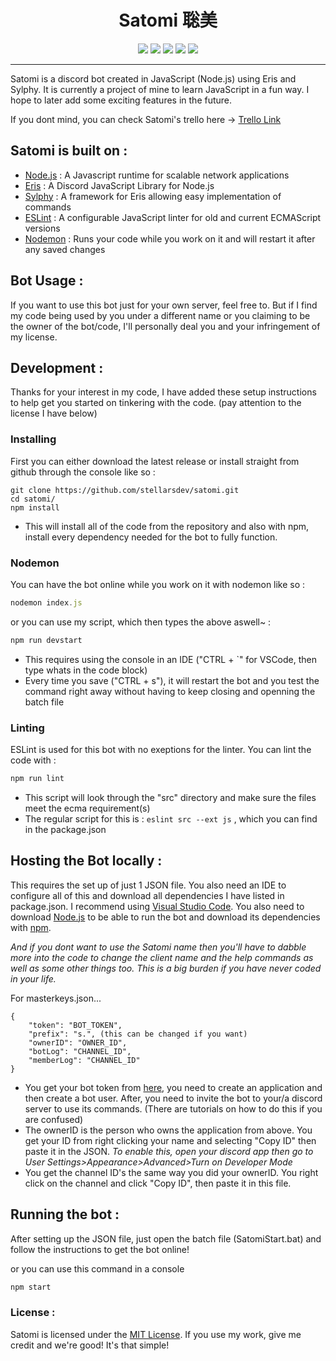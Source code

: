 <h1 align="center">Satomi 聡美</h1>
<p align="center">
<a title="Release" href="https://github.com/stellarsdev/satomi/releases"><img src="https://img.shields.io/github/release/stellarsdev/satomi.svg?style=flat-square"></a>
<a title="DavidDM" href="https://david-dm.org/stellarsdev/satomi"><img src="https://img.shields.io/david/stellarsdev/satomi.svg?style=flat-square"></a>
<a title="TravisCI" href="https://travis-ci.org/stellarsdev/satomi"><img src="https://img.shields.io/travis/stellarsdev/satomi.svg?style=flat-square"></a>
<a title="CodeCli" href="https://codeclimate.com/github/stellarsdev/satomi/maintainability"><img src="https://api.codeclimate.com/v1/badges/a4a935d933954f92966a/maintainability" /></a>
<a title="license" href="https://choosealicense.com/licenses/mit/"><img src="https://img.shields.io/badge/license-MIT%20License-blue.svg?style=flat-square"></a>
</p>

-------------------

Satomi is a discord bot created in JavaScript (Node.js) using Eris and Sylphy. It is currently a project of mine to learn JavaScript in a fun way. I hope to later add some exciting features in the future.

If you dont mind, you can check Satomi's trello here -> [Trello Link](https://trello.com/b/TRspnxiz/satomi)

## Satomi is built on :
* [Node.js](https://nodejs.org/en/) : A Javascript runtime for scalable network applications
* [Eris](https://github.com/abalabahaha/eris) : A Discord JavaScript Library for Node.js
* [Sylphy](https://github.com/pyraxo/sylphy) : A framework for Eris allowing easy implementation of commands
* [ESLint](https://eslint.org) : A configurable JavaScript linter for old and current ECMAScript versions
* [Nodemon](https://nodemon.io) : Runs your code while you work on it and will restart it after any saved changes

## Bot Usage :
If you want to use this bot just for your own server, feel free to. But if I find my code being used by you under a different name or you claiming to be the owner of the bot/code, I'll personally deal you and your infringement of my license.

## Development :
Thanks for your interest in my code, I have added these setup instructions to help get you started on tinkering with the code. (pay attention to the license I have below)

### Installing
First you can either download the latest release or install straight from github through the console like so :
```
git clone https://github.com/stellarsdev/satomi.git
cd satomi/
npm install
```
* This will install all of the code from the repository and also with npm, install every dependency needed for the bot to fully function.

### Nodemon
You can have the bot online while you work on it with nodemon like so :
```js
nodemon index.js
```
or you can use my script, which then types the above aswell~ :
```js
npm run devstart
```
* This requires using the console in an IDE ("CTRL + `" for VSCode, then type whats in the code block)
* Every time you save ("CTRL + s"), it will restart the bot and you test the command right away without having to keep closing and openning the batch file

### Linting
ESLint is used for this bot with no exeptions for the linter. You can lint the code with :
```js
npm run lint
```
* This script will look through the "src" directory and make sure the files meet the ecma requirement(s)
* The regular script for this is : `eslint src --ext js` , which you can find in the package.json

## Hosting the Bot locally :
This requires the set up of just 1 JSON file. You also need an IDE to configure all of this and download all dependencies I have listed in package.json. I recommend using [Visual Studio Code](https://code.visualstudio.com/). You also need to download [Node.js](https://nodejs.org/en/) to be able to run the bot and download its dependencies with [npm](https://www.npmjs.com/).

*And if you dont want to use the Satomi name then you'll have to dabble more into the code to change the client name and the help commands as well as some other things too. This is a big burden if you have never coded in your life.*

For masterkeys.json...
```
{
    "token": "BOT_TOKEN",
    "prefix": "s.", (this can be changed if you want)
    "ownerID": "OWNER_ID",
    "botLog": "CHANNEL_ID",
    "memberLog": "CHANNEL_ID"
}
```
* You get your bot token from [here](https://discordapp.com/developers/applications/me), you need to create an application and then create a bot user. After, you need to invite the bot to your/a discord server to use its commands. (There are tutorials on how to do this if you are confused)
* The ownerID is the person who owns the application from above. You get your ID from right clicking your name and selecting "Copy ID" then paste it in the JSON. *To enable this, open your discord app then go to User Settings>Appearance>Advanced>Turn on Developer Mode*
* You get the channel ID's the same way you did your ownerID. You right click on the channel and click "Copy ID", then paste it in this file.

## Running the bot :
After setting up the JSON file, just open the batch file (SatomiStart.bat) and follow the instructions to get the bot online!

or you can use this command in a console
```js
npm start
```

### License :
Satomi is licensed under the [MIT License](https://github.com/stellarsdev/satomi/blob/master/LICENSE). If you use my work, give me credit and we're good! It's that simple!